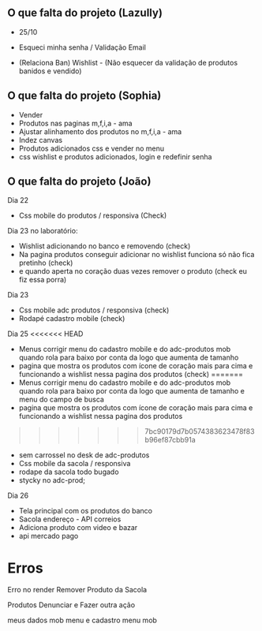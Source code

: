 ## O que falta do projeto (Lazully)
- 25/10
- Esqueci minha senha / Validação Email

- (Relaciona Ban) Wishlist - (Não esquecer da validação de produtos banidos e vendido)

## O que falta do projeto (Sophia)

- Vender
- Produtos nas paginas m,f,i,a - ama
- Ajustar alinhamento dos produtos no m,f,i,a - ama
- Indez canvas
- Produtos adicionados css e vender no menu
- css wishlist e produtos adicionados, login e redefinir senha

## O que falta do projeto (João)

Dia 22 
- Css mobile do produtos / responsiva (Check)

Dia 23 no laboratório:
- Wishlist adicionando no banco e removendo  (check)
- Na pagina produtos conseguir adicionar no wishlist funciona só não fica pretinho (check)
- e quando aperta no coração duas vezes remover o produto (check eu fiz essa porra)

Dia 23 
- Css mobile adc produtos / responsiva (check)
- Rodapé cadastro mobile (check)

Dia 25
<<<<<<< HEAD
- Menus corrigir menu do cadastro mobile e do adc-produtos mob quando rola para baixo por conta da logo que aumenta de tamanho
- pagina que mostra os produtos com ícone de coração mais para cima 
e funcionando a wishlist nessa pagina dos produtos (check)
=======
- Menus corrigir menu do cadastro mobile e do adc-produtos mob quando rola para baixo por conta da logo que aumenta de tamanho e menu do campo de busca
- pagina que mostra os produtos com ícone de coração mais para cima
e funcionando a wishlist nessa pagina dos produtos
>>>>>>> 7bc90179d7b0574383623478f83b96ef87cbb91a
- sem carrossel no desk de adc-produtos
- Css mobile da sacola / responsiva
- rodape da sacola todo bugado
- stycky no adc-prod;

Dia 26

- Tela principal com os produtos do banco
- Sacola endereço - API correios
- Adiciona produto com video e bazar
- api mercado pago

# Erros

Erro no render
Remover Produto da Sacola

Produtos Denunciar e Fazer outra ação

meus dados mob menu e cadastro menu mob

